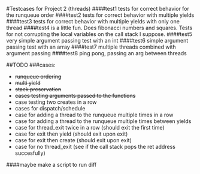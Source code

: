 #Testcases for Project 2 (threads)
####test1
tests for correct behavior for the runqueue order
####test2
tests for correct behavior with multiple yields
####test3
tests for correct behavior with multiple yields with only one thread
####test4
is a little fun. Does fibonacci numbers and squares. Tests for not corrupting the local variables on the call stack I suppose.
####test5
very simple argument passing test with an int
####test6
simple argument passing test with an array
####test7
multiple threads combined with argument passing
####test8
ping pong, passing an arg between threads

##TODO
###cases:
- ~~runqueue ordering~~
- ~~multi yield~~
- ~~stack preservation~~
- ~~cases testing arguments passed to the functions~~
- case testing two creates in a row
- cases for dispatch/schedule
- case for adding a thread to the runqueue multiple times in a row
- case for adding a thread to the runqueue multiple times between yields
- case for thread_exit twice in a row (should exit the first time)
- case for exit then yield (should exit upon exit)
- case for exit then create (should exit upon exit)
- case for no thread_exit (see if the call stack pops the ret address succesfully)

####maybe make a script to run diff
